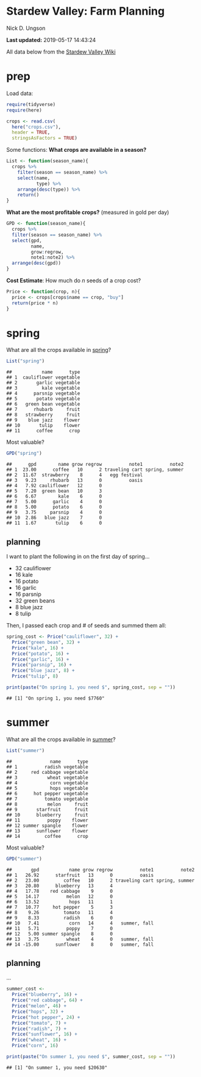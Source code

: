 Stardew Valley: Farm Planning
================
Nick D. Ungson

**Last updated:** 2019-05-17 14:43:24

All data below from the [Stardew Valley
Wiki](https://stardewvalleywiki.com/Stardew_Valley_Wiki)

# prep

Load data:

``` r
require(tidyverse)
require(here)

crops <- read.csv(
  here("crops.csv"), 
  header = TRUE, 
  stringsAsFactors = TRUE)
```

Some functions: **What crops are available in a season?**

``` r
List <- function(season_name){
  crops %>% 
    filter(season == season_name) %>% 
    select(name, 
           type) %>% 
    arrange(desc(type)) %>% 
    return()
}
```

**What are the most profitable crops?** (measured in gold per day)

``` r
GPD <- function(season_name){
  crops %>%
  filter(season == season_name) %>% 
  select(gpd, 
         name, 
         grow:regrow, 
         note1:note2) %>% 
  arrange(desc(gpd))
}
```

**Cost Estimate**: How much do *n* seeds of a crop cost?

``` r
Price <- function(crop, n){
  price <- crops[crops$name == crop, "buy"]
  return(price * n)
}
```

# spring

What are all the crops available in
[spring](https://stardewvalleywiki.com/spring)?

``` r
List("spring")
```

    ##           name      type
    ## 1  cauliflower vegetable
    ## 2       garlic vegetable
    ## 3         kale vegetable
    ## 4      parsnip vegetable
    ## 5       potato vegetable
    ## 6   green bean vegetable
    ## 7      rhubarb     fruit
    ## 8   strawberry     fruit
    ## 9    blue jazz    flower
    ## 10       tulip    flower
    ## 11      coffee      crop

Most valuable?

``` r
GPD("spring")
```

    ##      gpd        name grow regrow          note1          note2
    ## 1  23.00      coffee   10      2 traveling cart spring, summer
    ## 2  11.67  strawberry    8      4   egg festival               
    ## 3   9.23     rhubarb   13      0          oasis               
    ## 4   7.92 cauliflower   12      0                              
    ## 5   7.20  green bean   10      3                              
    ## 6   6.67        kale    6      0                              
    ## 7   5.00      garlic    4      0                              
    ## 8   5.00      potato    6      0                              
    ## 9   3.75     parsnip    4      0                              
    ## 10  2.86   blue jazz    7      0                              
    ## 11  1.67       tulip    6      0

## planning

I want to plant the following in on the first day of spring…

  - 32 cauliflower
  - 16 kale
  - 16 potato
  - 16 garlic
  - 16 parsnip
  - 32 green beans
  - 8 blue jazz
  - 8 tulip

Then, I passed each crop and \# of seeds and summed them all:

``` r
spring_cost <- Price("cauliflower", 32) + 
  Price("green bean", 32) + 
  Price("kale", 16) + 
  Price("potato", 16) + 
  Price("garlic", 16) + 
  Price("parsnip", 16) + 
  Price("blue jazz", 8) + 
  Price("tulip", 8)
```

``` r
print(paste("On spring 1, you need $", spring_cost, sep = ""))
```

    ## [1] "On spring 1, you need $7760"

# summer

What are all the crops available in
[summer](https://stardewvalleywiki.com/summer)?

``` r
List("summer")
```

    ##              name      type
    ## 1          radish vegetable
    ## 2     red cabbage vegetable
    ## 3           wheat vegetable
    ## 4            corn vegetable
    ## 5            hops vegetable
    ## 6      hot pepper vegetable
    ## 7          tomato vegetable
    ## 8           melon     fruit
    ## 9       starfruit     fruit
    ## 10      blueberry     fruit
    ## 11          poppy    flower
    ## 12 summer spangle    flower
    ## 13      sunflower    flower
    ## 14         coffee      crop

Most
    valuable?

``` r
GPD("summer")
```

    ##       gpd           name grow regrow          note1          note2
    ## 1   26.92      starfruit   13      0          oasis               
    ## 2   23.00         coffee   10      2 traveling cart spring, summer
    ## 3   20.80      blueberry   13      4                              
    ## 4   17.78    red cabbage    9      0                              
    ## 5   14.17          melon   12      0                              
    ## 6   13.52           hops   11      1                              
    ## 7   10.77     hot pepper    5      3                              
    ## 8    9.26         tomato   11      4                              
    ## 9    8.33         radish    6      0                              
    ## 10   7.41           corn   14      4   summer, fall               
    ## 11   5.71          poppy    7      0                              
    ## 12   5.00 summer spangle    8      0                              
    ## 13   3.75          wheat    4      0   summer, fall               
    ## 14 -15.00      sunflower    8      0   summer, fall

## planning

…

``` r
summer_cost <- 
  Price("blueberry", 16) + 
  Price("red cabbage", 64) + 
  Price("melon", 46) + 
  Price("hops", 32) + 
  Price("hot pepper", 24) + 
  Price("tomato", 7) + 
  Price("radish", 7) + 
  Price("sunflower", 16) + 
  Price("wheat", 16) + 
  Price("corn", 16)
```

``` r
print(paste("On summer 1, you need $", summer_cost, sep = ""))
```

    ## [1] "On summer 1, you need $20630"
